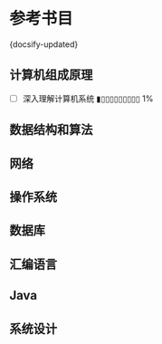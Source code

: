 # 参考书目
{docsify-updated}

## 计算机组成原理
- [ ] 深入理解计算机系统 ▮▯▯▯▯▯▯▯▯▯ 1%
## 数据结构和算法
## 网络
## 操作系统
## 数据库
## 汇编语言
## Java
## 系统设计